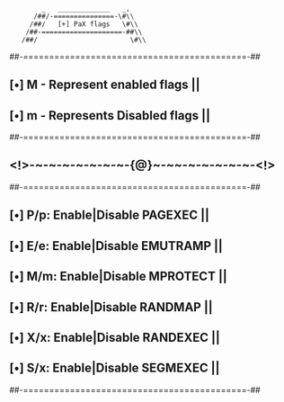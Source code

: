 
            _   _____________   _,
          /##/-===============-\#\\
         /##/   [+] PaX flags   \#\\
        /##-====================-##\\
       /##/                       \#\\
##-===========================================-##
##   [•] M - Represent enabled flags      ||
##   [•] m - Represents Disabled flags    ||
##-===========================================-##
##   <!>-~-~-~-~-~-~-~-{@}~-~~-~-~-~-~-~-<!>
##-===========================================-##
##   [•] P/p:  Enable|Disable   PAGEXEC   ||
##   [•] E/e:  Enable|Disable   EMUTRAMP  ||
##   [•] M/m:  Enable|Disable   MPROTECT  ||
##   [•] R/r:  Enable|Disable   RANDMAP   ||
##   [•] X/x:  Enable|Disable   RANDEXEC  ||
##   [•] S/x:  Enable|Disable   SEGMEXEC  ||
##-===========================================-##



